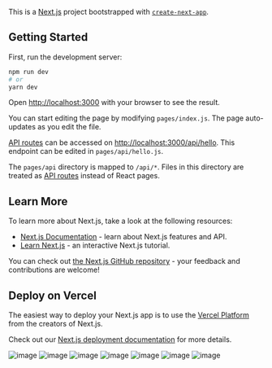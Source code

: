 This is a [Next.js](https://nextjs.org/) project bootstrapped with [`create-next-app`](https://github.com/vercel/next.js/tree/canary/packages/create-next-app).

## Getting Started

First, run the development server:

```bash
npm run dev
# or
yarn dev
```

Open [http://localhost:3000](http://localhost:3000) with your browser to see the result.

You can start editing the page by modifying `pages/index.js`. The page auto-updates as you edit the file.

[API routes](https://nextjs.org/docs/api-routes/introduction) can be accessed on [http://localhost:3000/api/hello](http://localhost:3000/api/hello). This endpoint can be edited in `pages/api/hello.js`.

The `pages/api` directory is mapped to `/api/*`. Files in this directory are treated as [API routes](https://nextjs.org/docs/api-routes/introduction) instead of React pages.

## Learn More

To learn more about Next.js, take a look at the following resources:

- [Next.js Documentation](https://nextjs.org/docs) - learn about Next.js features and API.
- [Learn Next.js](https://nextjs.org/learn) - an interactive Next.js tutorial.

You can check out [the Next.js GitHub repository](https://github.com/vercel/next.js/) - your feedback and contributions are welcome!

## Deploy on Vercel

The easiest way to deploy your Next.js app is to use the [Vercel Platform](https://vercel.com/new?utm_medium=default-template&filter=next.js&utm_source=create-next-app&utm_campaign=create-next-app-readme) from the creators of Next.js.

Check out our [Next.js deployment documentation](https://nextjs.org/docs/deployment) for more details.

![image](https://github.com/Prajapatikapil41/Block-Drive/assets/81869156/0ba280ff-bf81-4900-9b9b-f2b73e5b7c8d)
![image](https://github.com/Prajapatikapil41/Block-Drive/assets/81869156/4aef4281-58c9-4fbe-bf0c-5e578d189b12)
![image](https://github.com/Prajapatikapil41/Block-Drive/assets/81869156/9acb5510-6a27-49c4-a6df-d67e9c5ae235)
![image](https://github.com/Prajapatikapil41/Block-Drive/assets/81869156/0e78e655-b1ee-494f-9835-7b6097ee4545)
![image](https://github.com/Prajapatikapil41/Block-Drive/assets/81869156/786b88ef-60f4-4d89-a9d8-a88f9a292829)
![image](https://github.com/Prajapatikapil41/Block-Drive/assets/81869156/0a0eb3a2-77d5-4f80-99e6-b7425c76b775)
![image](https://github.com/Prajapatikapil41/Block-Drive/assets/81869156/ec43c0ff-e58b-41cc-aca7-050809bbf302)





